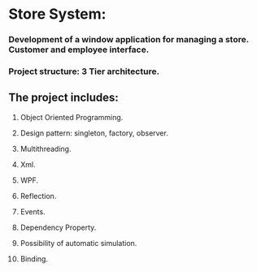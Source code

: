 # Store System:

### Development of a window application for managing a store. Customer and employee interface.

### Project structure: 3 Tier architecture.

## The project includes:

1. Object Oriented Programming.

2. Design pattern: singleton, factory, observer.

3. Multithreading.

4. Xml.

5. WPF.

6. Reflection.

7. Events.

8. Dependency Property.

9. Possibility of automatic simulation.

10. Binding.
